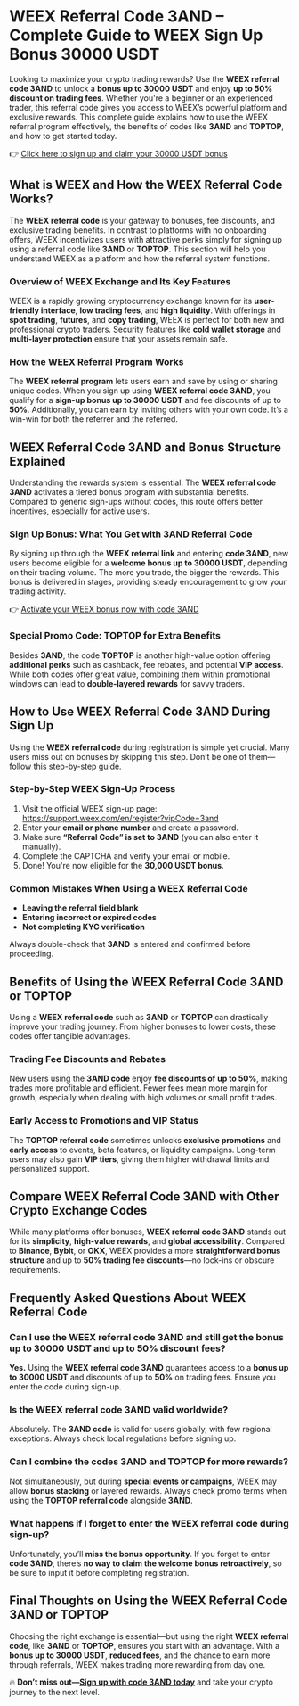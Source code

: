 <h1>WEEX Referral Code 3AND – Complete Guide to WEEX Sign Up Bonus 30000 USDT</h1>
<p>Looking to maximize your crypto trading rewards? Use the <strong>WEEX referral code 3AND</strong> to unlock a <strong>bonus up to 30000 USDT</strong> and enjoy <strong>up to 50% discount on trading fees</strong>. Whether you're a beginner or an experienced trader, this referral code gives you access to WEEX’s powerful platform and exclusive rewards. This complete guide explains how to use the WEEX referral program effectively, the benefits of codes like <strong>3AND</strong> and <strong>TOPTOP</strong>, and how to get started today.</p>
<p>👉 <a href="https://support.weex.com/en/register?vipCode=3and">Click here to sign up and claim your 30000 USDT bonus</a></p>

<h2>What is WEEX and How the WEEX Referral Code Works?</h2>
<p>The <strong>WEEX referral code</strong> is your gateway to bonuses, fee discounts, and exclusive trading benefits. In contrast to platforms with no onboarding offers, WEEX incentivizes users with attractive perks simply for signing up using a referral code like <strong>3AND</strong> or <strong>TOPTOP</strong>. This section will help you understand WEEX as a platform and how the referral system functions.</p>

<h3>Overview of WEEX Exchange and Its Key Features</h3>
<p>WEEX is a rapidly growing cryptocurrency exchange known for its <strong>user-friendly interface</strong>, <strong>low trading fees</strong>, and <strong>high liquidity</strong>. With offerings in <strong>spot trading</strong>, <strong>futures</strong>, and <strong>copy trading</strong>, WEEX is perfect for both new and professional crypto traders. Security features like <strong>cold wallet storage</strong> and <strong>multi-layer protection</strong> ensure that your assets remain safe.</p>

<h3>How the WEEX Referral Program Works</h3>
<p>The <strong>WEEX referral program</strong> lets users earn and save by using or sharing unique codes. When you sign up using <strong>WEEX referral code 3AND</strong>, you qualify for a <strong>sign-up bonus up to 30000 USDT</strong> and fee discounts of up to <strong>50%</strong>. Additionally, you can earn by inviting others with your own code. It’s a win-win for both the referrer and the referred.</p>

<h2>WEEX Referral Code 3AND and Bonus Structure Explained</h2>
<p>Understanding the rewards system is essential. The <strong>WEEX referral code 3AND</strong> activates a tiered bonus program with substantial benefits. Compared to generic sign-ups without codes, this route offers better incentives, especially for active users.</p>

<h3>Sign Up Bonus: What You Get with 3AND Referral Code</h3>
<p>By signing up through the <strong>WEEX referral link</strong> and entering <strong>code 3AND</strong>, new users become eligible for a <strong>welcome bonus up to 30000 USDT</strong>, depending on their trading volume. The more you trade, the bigger the rewards. This bonus is delivered in stages, providing steady encouragement to grow your trading activity.</p>
<p>👉 <a href="https://support.weex.com/en/register?vipCode=3and">Activate your WEEX bonus now with code 3AND</a></p>

<h3>Special Promo Code: TOPTOP for Extra Benefits</h3>
<p>Besides <strong>3AND</strong>, the code <strong>TOPTOP</strong> is another high-value option offering <strong>additional perks</strong> such as cashback, fee rebates, and potential <strong>VIP access</strong>. While both codes offer great value, combining them within promotional windows can lead to <strong>double-layered rewards</strong> for savvy traders.</p>

<h2>How to Use WEEX Referral Code 3AND During Sign Up</h2>
<p>Using the <strong>WEEX referral code</strong> during registration is simple yet crucial. Many users miss out on bonuses by skipping this step. Don’t be one of them—follow this step-by-step guide.</p>

<h3>Step-by-Step WEEX Sign-Up Process</h3>
<ol>
<li>Visit the official WEEX sign-up page: <a href="https://support.weex.com/en/register?vipCode=3and">https://support.weex.com/en/register?vipCode=3and</a></li>
<li>Enter your <strong>email or phone number</strong> and create a password.</li>
<li>Make sure <strong>“Referral Code” is set to 3AND</strong> (you can also enter it manually).</li>
<li>Complete the CAPTCHA and verify your email or mobile.</li>
<li>Done! You're now eligible for the <strong>30,000 USDT bonus</strong>.</li>
</ol>

<h3>Common Mistakes When Using a WEEX Referral Code</h3>
<ul>
<li><strong>Leaving the referral field blank</strong></li>
<li><strong>Entering incorrect or expired codes</strong></li>
<li><strong>Not completing KYC verification</strong></li>
</ul>
<p>Always double-check that <strong>3AND</strong> is entered and confirmed before proceeding.</p>

<h2>Benefits of Using the WEEX Referral Code 3AND or TOPTOP</h2>
<p>Using a <strong>WEEX referral code</strong> such as <strong>3AND</strong> or <strong>TOPTOP</strong> can drastically improve your trading journey. From higher bonuses to lower costs, these codes offer tangible advantages.</p>

<h3>Trading Fee Discounts and Rebates</h3>
<p>New users using the <strong>3AND code</strong> enjoy <strong>fee discounts of up to 50%</strong>, making trades more profitable and efficient. Fewer fees mean more margin for growth, especially when dealing with high volumes or small profit trades.</p>

<h3>Early Access to Promotions and VIP Status</h3>
<p>The <strong>TOPTOP referral code</strong> sometimes unlocks <strong>exclusive promotions</strong> and <strong>early access</strong> to events, beta features, or liquidity campaigns. Long-term users may also gain <strong>VIP tiers</strong>, giving them higher withdrawal limits and personalized support.</p>

<h2>Compare WEEX Referral Code 3AND with Other Crypto Exchange Codes</h2>
<p>While many platforms offer bonuses, <strong>WEEX referral code 3AND</strong> stands out for its <strong>simplicity</strong>, <strong>high-value rewards</strong>, and <strong>global accessibility</strong>. Compared to <strong>Binance</strong>, <strong>Bybit</strong>, or <strong>OKX</strong>, WEEX provides a more <strong>straightforward bonus structure</strong> and up to <strong>50% trading fee discounts</strong>—no lock-ins or obscure requirements.</p>

<h2>Frequently Asked Questions About WEEX Referral Code</h2>

<h3>Can I use the WEEX referral code 3AND and still get the bonus up to 30000 USDT and up to 50% discount fees?</h3>
<p><strong>Yes.</strong> Using the <strong>WEEX referral code 3AND</strong> guarantees access to a <strong>bonus up to 30000 USDT</strong> and discounts of up to <strong>50%</strong> on trading fees. Ensure you enter the code during sign-up.</p>

<h3>Is the WEEX referral code 3AND valid worldwide?</h3>
<p>Absolutely. The <strong>3AND code</strong> is valid for users globally, with few regional exceptions. Always check local regulations before signing up.</p>

<h3>Can I combine the codes 3AND and TOPTOP for more rewards?</h3>
<p>Not simultaneously, but during <strong>special events or campaigns</strong>, WEEX may allow <strong>bonus stacking</strong> or layered rewards. Always check promo terms when using the <strong>TOPTOP referral code</strong> alongside <strong>3AND</strong>.</p>

<h3>What happens if I forget to enter the WEEX referral code during sign-up?</h3>
<p>Unfortunately, you’ll <strong>miss the bonus opportunity</strong>. If you forget to enter <strong>code 3AND</strong>, there’s <strong>no way to claim the welcome bonus retroactively</strong>, so be sure to input it before completing registration.</p>

<h2>Final Thoughts on Using the WEEX Referral Code 3AND or TOPTOP</h2>
<p>Choosing the right exchange is essential—but using the right <strong>WEEX referral code</strong>, like <strong>3AND</strong> or <strong>TOPTOP</strong>, ensures you start with an advantage. With a <strong>bonus up to 30000 USDT</strong>, <strong>reduced fees</strong>, and the chance to earn more through referrals, WEEX makes trading more rewarding from day one.</p>
<p>🔥 <strong>Don’t miss out—<a href="https://support.weex.com/en/register?vipCode=3and">Sign up with code 3AND today</a></strong> and take your crypto journey to the next level.</p>

